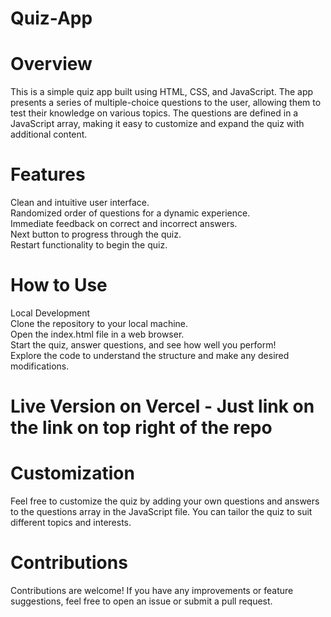 # Quiz-App
# Overview
This is a simple quiz app built using HTML, CSS, and JavaScript. The app presents a series of multiple-choice questions to the user, allowing them to test their knowledge on various topics. The questions are defined in a JavaScript array, making it easy to customize and expand the quiz with additional content.

# Features
Clean and intuitive user interface. </br>
Randomized order of questions for a dynamic experience. </br>
Immediate feedback on correct and incorrect answers. </br>
Next button to progress through the quiz. </br>
Restart functionality to begin the quiz. </br>

# How to Use
Local Development </br>
Clone the repository to your local machine.</br>
Open the index.html file in a web browser.</br>
Start the quiz, answer questions, and see how well you perform!</br>
Explore the code to understand the structure and make any desired modifications.</br>

# Live Version on Vercel - Just link on the link on top right of the repo 

# Customization
Feel free to customize the quiz by adding your own questions and answers to the questions array in the JavaScript file. You can tailor the quiz to suit different topics and interests.

# Contributions
Contributions are welcome! If you have any improvements or feature suggestions, feel free to open an issue or submit a pull request.

